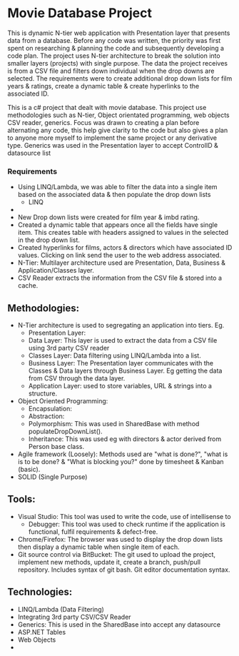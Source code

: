 # Movie Database Project 

This is dynamic N-tier web application with Presentation layer that presents data from a database. Before any code was written, the priority was first spent on researching & planning the code and subsequently developing a code plan. 
The project uses N-tier architecture to break the solution into smaller layers (projects) with single purpose. The data the project receives is from a CSV file and filters down individual when the drop downs are selected. 
The requirements were to create additional drop down lists for film years & ratings, create a dynamic table & create hyperlinks to the associated ID. 



This is a c# project that dealt with movie database. This project use methodologies such as N-tier, Object orientated programming, web objects
CSV reader, generics. Focus was drawn to creating a plan before alternating any code, this help give clarity to the code but also
gives a plan to anyone more myself to implement the same project or any derivative type. Generics was used in the Presentation layer
to accept ControlID & datasource list
### Requirements
- Using LINQ/Lambda, we was able to filter the data into a single item based on the associated data & then populate the drop down lists
    - LINQ
- 
- New Drop down lists were created for film year & imbd rating. 
- Created a dynamic table that appears once all the fields have single item. This creates table with headers assigned to values in the selected in the drop down list. 
- Created hyperlinks for films, actors & directors which have associated ID values. Clicking on link send the user to the web address associated. 
- N-Tier: Multilayer architecture used are Presentation, Data, Business & Application/Classes layer.
- CSV Reader extracts the information from the CSV file & stored into a cache.  

## Methodologies: 

- N-Tier architecture is used to segregating an application into tiers. Eg.
    - Presentation Layer: 
    - Data Layer: This layer is used to extract the data from a CSV file using 3rd party CSV reader
    - Classes Layer: Data filtering using LINQ/Lambda into a list. 
    - Business Layer: The Presentation layer communicates with the Classes & Data layers through Business Layer. Eg getting the data from CSV through the data layer.  
    - Application Layer: used to store variables, URL & strings into a structure.  
- Object Oriented Programming: 
	- Encapsulation: 
	- Abstraction: 
	- Polymorphism: This was used in SharedBase with method populateDropDownList().
	- Inheritance: This was used eg with directors & actor derived from Person base class.  
- Agile framework (Loosely): Methods used are "what is done?", "what is is to be done? & "What is blocking you?" done by timesheet & Kanban (basic). 
- SOLID (Single Purpose)

## Tools:
- Visual Studio: This tool was used to write the code, use of intellisense to  
	- Debugger: This tool was used to check runtime if the application is functional, fulfil requirements & defect-free. 
- Chrome/Firefox: The browser was used to display the drop down lists then display a dynamic table when single item of each.  
- Git source control via BitBucket: The git used to upload the project, implement new methods, update it, create a branch, push/pull repository. Includes syntax of git bash. Git editor documentation syntax. 


## Technologies: 
- LINQ/Lambda (Data Filtering)
- Integrating 3rd party CSV/CSV Reader
- Generics: This is used in the SharedBase into accept any datasource
- ASP.NET Tables
- Web Objects
- 

